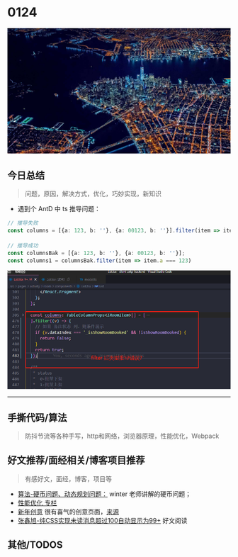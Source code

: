 
# 0124

![](./bg-imgs/0124.jpg)



## 今日总结
> 问题，原因，解决方式，优化，巧妙实现，新知识

- 遇到个 AntD 中 ts 推导问题：

```typescript
// 推导失败
const columns = [{a: 123, b: ''}, {a: 00123, b: ''}].filter(item => item.a === 123);

// 推导成功
const columnsBak = [{a: 123, b: ''}, {a: 00123, b: ''}];
const columns1 = columnsBak.filter(item => item.a === 123)
```

![](./imgs/ts-filter.png)

---



## 手撕代码/算法
> 防抖节流等各种手写，http和网络，浏览器原理，性能优化，Webpack


## 好文推荐/面经相关/博客项目推荐
> 有感好文，面经，博客，项目等


- [算法-硬币问题、动态规划问题：](https://juejin.cn/post/7029965326909440014) winter 老师讲解的硬币问题；
- [性能优化 专栏](https://juejin.cn/column/7001715712922222623)
- [新年创意](https://juejin.cn/post/7054385809679450119/) 很有喜气的创意页面，[来源](https://blog.ydydydq.top/webs/tiger/)
- [张鑫旭-纯CSS实现未读消息超过100自动显示为99+](https://www.zhangxinxu.com/wordpress/2022/01/css-show-diff-content-according-var/ ) 好文阅读
## 其他/TODOS